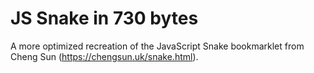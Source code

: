 # JS Snake in 730 bytes
A more optimized recreation of the JavaScript Snake bookmarklet from Cheng Sun (https://chengsun.uk/snake.html).
